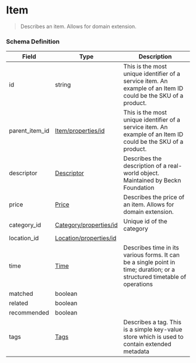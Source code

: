 Item
===
>Describes an item. Allows for domain extension.

### Schema Definition

|**Field**|**Type**|**Description**|
|---------|--------|---------------|
|id|string|This is the most unique identifier of a service item. An example of an Item ID could be the SKU of a product.
|parent_item_id|[Item/properties/id](/Mobility/Schema%20Reference/item)|This is the most unique identifier of a service item. An example of an Item ID could be the SKU of a product.
|descriptor|[Descriptor](/Mobility/Schema%20Reference/descriptor)|Describes the description of a real-world object. Maintained by Beckn Foundation
|price|[Price](/Mobility/Schema%20Reference/price)|Describes the price of an item. Allows for domain extension.
|category_id|[Category/properties/id](/Mobility/Schema%20Reference/category)|Unique id of the category
|location_id|[Location/properties/id](/Mobility/Schema%20Reference/location)|
|time|[Time](/Mobility/Schema%20Reference/time)|Describes time in its various forms. It can be a single point in time; duration; or a structured timetable of operations
|matched|boolean|
|related|boolean|
|recommended|boolean|
|tags|[Tags](/Mobility/Schema%20Reference/tags)|Describes a tag. This is a simple key-value store which is used to contain extended metadata
